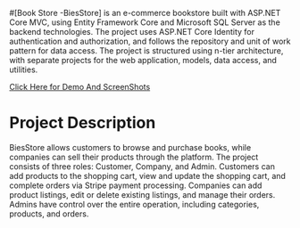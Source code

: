 #[Book Store -BiesStore]
is an e-commerce bookstore built with ASP.NET Core MVC, using Entity Framework Core and Microsoft SQL Server as the backend technologies. The project uses ASP.NET Core Identity for authentication and authorization, and follows the repository and unit of work pattern for data access. The project is structured using n-tier architecture, with separate projects for the web application, models, data access, and utilities.

[Click Here for Demo And ScreenShots](./Demo)
# Project Description
BiesStore allows customers to browse and purchase books, while companies can sell their products through the platform. The project consists of three roles: Customer, Company, and Admin. Customers can add products to the shopping cart, view and update the shopping cart, and complete orders via Stripe payment processing. Companies can add product listings, edit or delete existing listings, and manage their orders. Admins have control over the entire operation, including categories, products, and orders.
